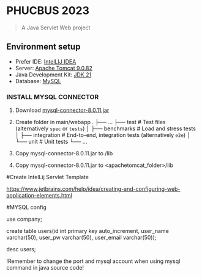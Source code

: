 # PHUCBUS 2023
> A Java Servlet Web project

## Environment setup

- Prefer IDE: [IntelLIJ IDEA](https://www.jetbrains.com/idea/)
- Server: [Apache Tomcat 9.0.82](https://tomcat.apache.org/download-90.cgi)
- Java Development Kit: [JDK 21](https://www.oracle.com/java/technologies/downloads/)
- Database: [MySQL](https://dev.mysql.com/downloads/mysql/)
### INSTALL MYSQL CONNECTOR
1. Download [mysql-connector-8.0.11.jar](https://jar-download.com/artifacts/mysql/mysql-connector-java/8.0.11/source-code)
2. Create <lib> folder in main/webapp
    .
    ├── ...
    ├── test                    # Test files (alternatively `spec` or `tests`)
    │   ├── benchmarks          # Load and stress tests
    │   ├── integration         # End-to-end, integration tests (alternatively `e2e`)
    │   └── unit                # Unit tests
    └── ...
             
 
4. Copy mysql-connector-8.0.11.jar to /lib
5. Copy mysql-connector-8.0.11.jar to <apachetomcat_folder>/lib
   
#Create IntelLij Servlet Template

https://www.jetbrains.com/help/idea/creating-and-configuring-web-application-elements.html

#MYSQL config

use company;

create table users(id int primary key auto_increment, user_name varchar(50), user_pw varchar(50), user_email varchar(50));

desc users;

!Remember to change the port and mysql account when using mysql command in java source code!
